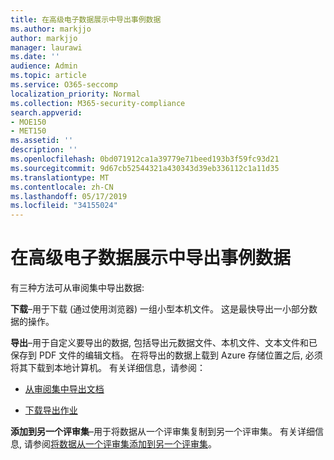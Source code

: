 ```yaml
---
title: 在高级电子数据展示中导出事例数据
ms.author: markjjo
author: markjjo
manager: laurawi
ms.date: ''
audience: Admin
ms.topic: article
ms.service: O365-seccomp
localization_priority: Normal
ms.collection: M365-security-compliance
search.appverid:
- MOE150
- MET150
ms.assetid: ''
description: ''
ms.openlocfilehash: 0bd071912ca1a39779e71beed193b3f59fc93d21
ms.sourcegitcommit: 9d67cb52544321a430343d39eb336112c1a11d35
ms.translationtype: MT
ms.contentlocale: zh-CN
ms.lasthandoff: 05/17/2019
ms.locfileid: "34155024"
---
```

# <a name="export-case-data-in-advanced-ediscovery"></a>在高级电子数据展示中导出事例数据

有三种方法可从审阅集中导出数据:

**下载**–用于下载 (通过使用浏览器) 一组小型本机文件。 这是最快导出一小部分数据的操作。

**导出**–用于自定义要导出的数据, 包括导出元数据文件、本机文件、文本文件和已保存到 PDF 文件的编辑文档。 在将导出的数据上载到 Azure 存储位置之后, 必须将其下载到本地计算机。 有关详细信息，请参阅： 

   - [从审阅集中导出文档](export-documents-from-review-set.md)

   - [下载导出作业](download-export-jobs.md)

**添加到另一个评审集**–用于将数据从一个评审集复制到另一个评审集。 有关详细信息, 请参阅[将数据从一个评审集添加到另一个评审集](add-data-to-review-set-from-another-review-set.md)。 
